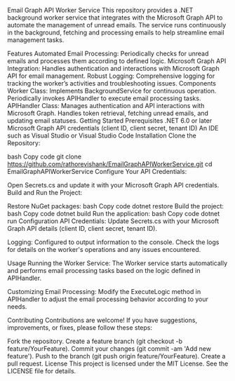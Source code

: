 Email Graph API Worker Service
This repository provides a .NET background worker service that integrates with the Microsoft Graph API to automate the management of unread emails. The service runs continuously in the background, fetching and processing emails to help streamline email management tasks.

Features
Automated Email Processing: Periodically checks for unread emails and processes them according to defined logic.
Microsoft Graph API Integration: Handles authentication and interactions with Microsoft Graph API for email management.
Robust Logging: Comprehensive logging for tracking the worker’s activities and troubleshooting issues.
Components
Worker Class:
Implements BackgroundService for continuous operation.
Periodically invokes APIHandler to execute email processing tasks.
APIHandler Class:
Manages authentication and API interactions with Microsoft Graph.
Handles token retrieval, fetching unread emails, and updating email statuses.
Getting Started
Prerequisites
.NET 6.0 or later
Microsoft Graph API credentials (client ID, client secret, tenant ID)
An IDE such as Visual Studio or Visual Studio Code
Installation
Clone the Repository:

bash
Copy code
git clone https://github.com/rathorevishank/EmailGraphAPIWorkerService.git
cd EmailGraphAPIWorkerService
Configure Your API Credentials:

Open Secrets.cs and update it with your Microsoft Graph API credentials.
Build and Run the Project:

Restore NuGet packages:
bash
Copy code
dotnet restore
Build the project:
bash
Copy code
dotnet build
Run the application:
bash
Copy code
dotnet run
Configuration
API Credentials: Update Secrets.cs with your Microsoft Graph API details (client ID, client secret, tenant ID).

Logging: Configured to output information to the console. Check the logs for details on the worker's operations and any issues encountered.

Usage
Running the Worker Service: The Worker service starts automatically and performs email processing tasks based on the logic defined in APIHandler.

Customizing Email Processing: Modify the ExecuteLogic method in APIHandler to adjust the email processing behavior according to your needs.

Contributing
Contributions are welcome! If you have suggestions, improvements, or fixes, please follow these steps:

Fork the repository.
Create a feature branch (git checkout -b feature/YourFeature).
Commit your changes (git commit -am 'Add new feature').
Push to the branch (git push origin feature/YourFeature).
Create a pull request.
License
This project is licensed under the MIT License. See the LICENSE file for details.
